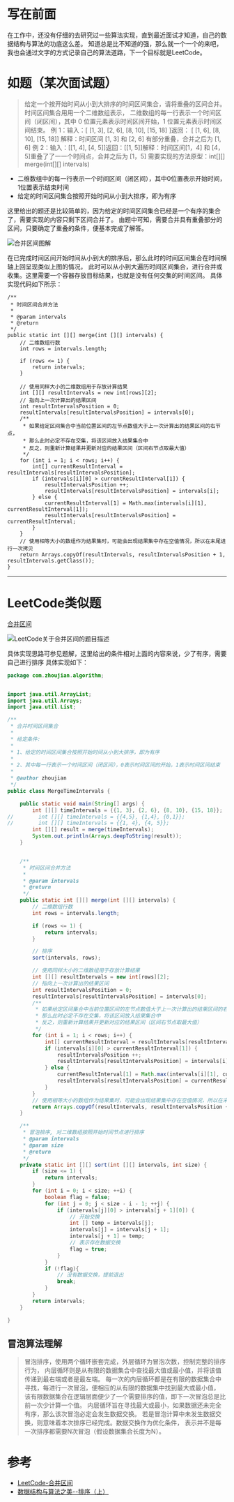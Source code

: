 # 写在前面

在工作中，还没有仔细的去研究过一些算法实现，直到最近面试才知道，自己的数据结构与算法的功底这么差。
知道总是比不知道的强，那么就一个一个的来吧，我也会通过文字的方式记录自己的算法道路，下一个目标就是LeetCode。

# 如题（某次面试题）

> 给定⼀个按开始时间从⼩到大排序的时间区间集合，请将重叠的区间合并。时间区间集合⽤用一个二维数组表示，
> 二维数组的每⼀行表示⼀个时间区间（闭区间），其中 0 位置元素表示时间区间开始，1 位置元素表示时间区间结束。
> 例 1：输入：[ [1, 3], [2, 6], [8, 10], [15, 18] ]返回： [ [1, 6], [8, 10], [15, 18]]
> 解释：时间区间 [1, 3] 和 [2, 6] 有部分重叠，合并之后为 [1, 6]
> 例 2：输入：[[1, 4], [4, 5]]返回：[[1, 5]]解释：时间区间[1，4] 和 [4，5]重叠了了⼀一个时间点，合并之后为 [1，5]
> 需要实现的⽅法原型：int[][] merge(int[][] intervals)

- 二维数组中的每一行表示一个时间区间（闭区间），其中0位置表示开始时间，1位置表示结束时间
- 给定的时间区间集合按照开始时间从小到大排序，即为有序

这里给出的题还是比较简单的，因为给定的时间区间集合已经是一个有序的集合了，需要实现的内容只剩下区间合并了。
由题中可知，需要合并具有重叠部分的区间，只要确定了重叠的条件，便基本完成了解答。

![合并区间图解](../static/merge-interval/merge-interval-diagram.png "合并区间图解")

在已完成时间区间开始时间从小到大的排序后，那么此时的时间区间集合在时间横轴上回呈现类似上图的情况，
此时可以从小到大遍历时间区间集合，进行合并或收集。这里需要一个容器存放目标结果，也就是没有任何交集的时间区间。
具体实现代码如下所示：

```text
/**
 * 时间区间合并方法
 *
 * @param intervals
 * @return
 */
public static int [][] merge(int [][] intervals) {
    // 二维数组行数
    int rows = intervals.length;

    if (rows <= 1) {
        return intervals;
    }

    // 使用同样大小的二维数组用于存放计算结果
    int [][] resultIntervals = new int[rows][2];
    // 指向上一次计算出的结果区间
    int resultIntervalsPosition = 0;
    resultIntervals[resultIntervalsPosition] = intervals[0];
    /**
     * 如果给定区间集合中当前位置区间的左节点数值大于上一次计算出的结果区间的右节点，
     * 那么此时必定不存在交集，将该区间放入结果集合中
     * 反之，则重新计算结果并更新对应的结果区间（区间右节点取最大值）
     */
    for (int i = 1; i < rows; i++) {
        int[] currentResultInterval = resultIntervals[resultIntervalsPosition];
        if (intervals[i][0] > currentResultInterval[1]) {
            resultIntervalsPosition ++;
            resultIntervals[resultIntervalsPosition] = intervals[i];
        } else {
            currentResultInterval[1] = Math.max(intervals[i][1], currentResultInterval[1]);
            resultIntervals[resultIntervalsPosition] = currentResultInterval;
        }
    }
    // 使用相等大小的数组作为结果集时，可能会出现结果集中存在空值情况，所以在末尾进行一次拷贝
    return Arrays.copyOf(resultIntervals, resultIntervalsPosition + 1, resultIntervals.getClass());
}
```
---

# LeetCode类似题

[合并区间](https://leetcode-cn.com/problems/merge-intervals/)

![LeetCode关于合并区间的题目描述](../static/merge-interval/leetcode-merge-interval-desc.png "LeetCode关于合并区间的题目描述")

具体实现思路可参见题解，这里给出的条件相对上面的内容来说，少了有序，需要自己进行排序
具体实现如下：

```java
package com.zhoujian.algorithm;


import java.util.ArrayList;
import java.util.Arrays;
import java.util.List;

/**
 * 合并时间区间集合
 *
 * 给定条件:
 *
 * 1、给定的时间区间集合按照开始时间从小到大排序，即为有序
 *
 * 2、其中每一行表示一个时间区间（闭区间），0表示时间区间的开始，1表示时间区间结束
 *
 * @author zhoujian
 */
public class MergeTimeIntervals {

    public static void main(String[] args) {
        int [][] timeIntervals = {{1, 3}, {2, 6}, {8, 10}, {15, 18}};
//        int [][] timeIntervals = {{4,5}, {1,4}, {0,1}};
//        int [][] timeIntervals = {{1, 4}, {4, 5}};
        int [][] result = merge(timeIntervals);
        System.out.println(Arrays.deepToString(result));
    }


    /**
     * 时间区间合并方法
     *
     * @param intervals
     * @return
     */
    public static int [][] merge(int [][] intervals) {
        // 二维数组行数
        int rows = intervals.length;

        if (rows <= 1) {
            return intervals;
        }

        // 排序
        sort(intervals, rows);

        // 使用同样大小的二维数组用于存放计算结果
        int [][] resultIntervals = new int[rows][2];
        // 指向上一次计算出的结果区间
        int resultIntervalsPosition = 0;
        resultIntervals[resultIntervalsPosition] = intervals[0];
        /**
         * 如果给定区间集合中当前位置区间的左节点数值大于上一次计算出的结果区间的右节点，
         * 那么此时必定不存在交集，将该区间放入结果集合中
         * 反之，则重新计算结果并更新对应的结果区间（区间右节点取最大值）
         */
        for (int i = 1; i < rows; i++) {
            int[] currentResultInterval = resultIntervals[resultIntervalsPosition];
            if (intervals[i][0] > currentResultInterval[1]) {
                resultIntervalsPosition ++;
                resultIntervals[resultIntervalsPosition] = intervals[i];
            } else {
                currentResultInterval[1] = Math.max(intervals[i][1], currentResultInterval[1]);
                resultIntervals[resultIntervalsPosition] = currentResultInterval;
            }
        }
        // 使用相等大小的数组作为结果集时，可能会出现结果集中存在空值情况，所以在末尾进行一次拷贝
        return Arrays.copyOf(resultIntervals, resultIntervalsPosition + 1, resultIntervals.getClass());
    }

    /**
     * 冒泡排序, 对二维数组按照开始时间节点进行排序
     * @param intervals
     * @param size
     * @return
     */
    private static int [][] sort(int [][] intervals, int size) {
        if (size <= 1) {
            return intervals;
        }
        for (int i = 0; i < size; ++i) {
            boolean flag = false;
            for (int j = 0; j < size - i - 1; ++j) {
                if (intervals[j][0] > intervals[j + 1][0]) {
                    // 开始交换
                    int [] temp = intervals[j];
                    intervals[j] = intervals[j + 1];
                    intervals[j + 1] = temp;
                    // 表示存在数据交换
                    flag = true;
                }
            }
            if (!flag){
                // 没有数据交换，提前退出
                break;
            }
        }
        return intervals;
    }

}

```

## 冒泡算法理解

> 冒泡排序，使用两个循环嵌套完成，外层循环为冒泡次数，控制完整的排序行为，
> 内层循环则是从有限的数据集合中查找最大值或最小值，并将该值传递到最右端或者是最左端。
> 每一次的内层循环都是在有限的数据集合中寻找，每进行一次冒泡，便相应的从有限的数据集中找到最大或最小值，
> 该有限数据集合在逻辑层面便少了一个需要排序的值，即下一次冒泡总是比前一次少计算一个值。
> 内层循环旨在寻找最大或最小，如果数据还未完全有序，那么该次冒泡必定会发生数据交换。
> 若是冒泡计算中未发生数据交换，则意味着本次排序已经完成。数据交换作为优化条件，
> 表示并不是每一次排序都需要N次冒泡（假设数据集合长度为N）。

# 参考

- [LeetCode-合并区间](https://leetcode-cn.com/problems/merge-intervals)
- [数据结构与算法之美--排序（上）](https://time.geekbang.org/column/article/41802)